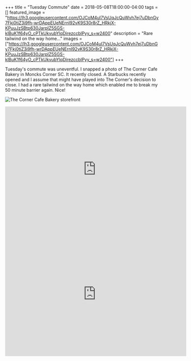 +++
title =  "Tuesday Commute"
date = 2018-05-08T18:00:00-04:00
tags = []
featured_image = "https://lh3.googleusercontent.com/OJCoM4uI7VsUqJcQuWvh7ej7uDbnGy7Fkj0tiZ3i9fh-wrDAppEUeNErnI92vK9S30r8rZ_HRkjX-KPuuJzSBtp630JarpIZ5SGS-klBuK1f64yO_cPTkUkvubYlqDirezccblPyy_s=w2400"
description = "Rare tailwind on the way home..."
images = ["https://lh3.googleusercontent.com/OJCoM4uI7VsUqJcQuWvh7ej7uDbnGy7Fkj0tiZ3i9fh-wrDAppEUeNErnI92vK9S30r8rZ_HRkjX-KPuuJzSBtp630JarpIZ5SGS-klBuK1f64yO_cPTkUkvubYlqDirezccblPyy_s=w2400"]
+++

Tuesday's commute was uneventful. I snapped a photo of The Corner Cafe Bakery in Moncks Corner SC. It recently closed. A Starbucks recently opened and I assume that might have played into The Corner's decision to close. I had a rare tailwind on the way home which enabled me to break my 50 minute barrier again. Nice!

![The Corner Cafe Bakery storefront](https://lh3.googleusercontent.com/OJCoM4uI7VsUqJcQuWvh7ej7uDbnGy7Fkj0tiZ3i9fh-wrDAppEUeNErnI92vK9S30r8rZ_HRkjX-KPuuJzSBtp630JarpIZ5SGS-klBuK1f64yO_cPTkUkvubYlqDirezccblPyy_s=w2400)

<iframe height='405' width='590' frameborder='0' allowtransparency='true' scrolling='no' src='https://www.strava.com/activities/1557410374/embed/f55a05e07da9ac20a526758b3c42e77088e3d805'></iframe>

<iframe height='405' width='590' frameborder='0' allowtransparency='true' scrolling='no' src='https://www.strava.com/activities/1558769435/embed/0533d5dbbf939bf62eda7bcbb2c7cee40c8d7d6e'></iframe>
